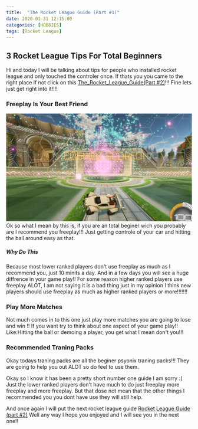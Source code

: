 ```yaml
---
title:  "The Rocket League Guide (Part #1)"
date: 2020-01-31 12:15:00
categories: [HOBBIES]
tags: [Rocket League]
---
```



## 3 Rocket League Tips For Total Beginners

Hi and today I will be talking about tips for people who installed rocket league and only touched the controler once.
If thats you you came to the right place if not click on this [The_Rocket_League_Guide(Part #2)](https://adrianrubio.org/posts/The_Rocket_League_Guide_part_2/)!!!
Fine lets just get right into it!!!!

### Freeplay Is Your Best Friend

![My camera settings](/assets/img/adrian-free-play.png)
Ok so what I mean by this is, if you are an total beginer wich you probably are I recommend you freeplay!!! 
Just getting controle of your car and hitting the ball around easy as that.
##### Why Do This
Because most lower ranked players don't use freeplay as much as I recommend you, just 10 minits a day.
And in a few days you will see a huge diffrence in your game play!!
For some reason higher ranked players use freeplay ALOT, I am not saying it is a bad thing just in my opinion I think new players should use freeplay as much as higher ranked players or more!!!!!!!

 
### Play More Matches

Not much comes in to this one just play more matches you are going to lose and win !!
If you want try to think about one aspect of your game play!!
Like:Hitting the ball or demoing a player, you get what I mean don't you!!!

 
### Recommended Traning Packs

Okay todays traning packs are all the beginer psyonix traning packs!!!
They are going to help you out  ALOT so do feel to use them.

Okay so I know it has been a pretty short number one guide I am sorry :(
Just the lower ranked players don't have much to do just freeplay more freeplay and more freeplay.
But that dose not mean that the other things I recommended you you dont have use they will still help.

And  once again I will put the next rocket league guide [Rocket League Guide (part #2)](https://adrianrubio.org/posts/The_Rocket_League_Guide_part_2/)
Well any way I hope you enjoyed and I will see you in the next one!!
